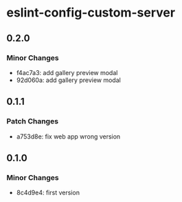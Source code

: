 # eslint-config-custom-server

## 0.2.0

### Minor Changes

- f4ac7a3: add gallery preview modal
- 92d060a: add gallery preview modal

## 0.1.1

### Patch Changes

- a753d8e: fix web app wrong version

## 0.1.0

### Minor Changes

- 8c4d9e4: first version
